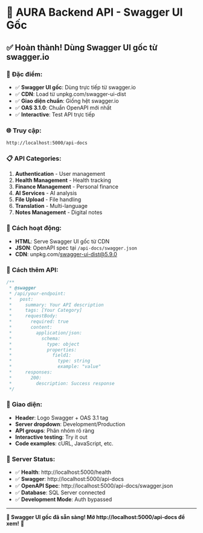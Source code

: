 # 🚀 AURA Backend API - Swagger UI Gốc

## ✅ **Hoàn thành! Dùng Swagger UI gốc từ swagger.io**

### 🎯 **Đặc điểm:**
- ✅ **Swagger UI gốc**: Dùng trực tiếp từ swagger.io
- ✅ **CDN**: Load từ unpkg.com/swagger-ui-dist
- ✅ **Giao diện chuẩn**: Giống hệt swagger.io
- ✅ **OAS 3.1.0**: Chuẩn OpenAPI mới nhất
- ✅ **Interactive**: Test API trực tiếp

### 🌐 **Truy cập:**
```
http://localhost:5000/api-docs
```

### 📋 **API Categories:**
1. **Authentication** - User management
2. **Health Management** - Health tracking  
3. **Finance Management** - Personal finance
4. **AI Services** - AI analysis
5. **File Upload** - File handling
6. **Translation** - Multi-language
7. **Notes Management** - Digital notes

### 🔧 **Cách hoạt động:**
- **HTML**: Serve Swagger UI gốc từ CDN
- **JSON**: OpenAPI spec tại `/api-docs/swagger.json`
- **CDN**: unpkg.com/swagger-ui-dist@5.9.0

### 📝 **Cách thêm API:**
```javascript
/**
 * @swagger
 * /api/your-endpoint:
 *   post:
 *     summary: Your API description
 *     tags: [Your Category]
 *     requestBody:
 *       required: true
 *       content:
 *         application/json:
 *           schema:
 *             type: object
 *             properties:
 *               field1:
 *                 type: string
 *                 example: "value"
 *     responses:
 *       200:
 *         description: Success response
 */
```

### 🎨 **Giao diện:**
- **Header**: Logo Swagger + OAS 3.1 tag
- **Server dropdown**: Development/Production
- **API groups**: Phân nhóm rõ ràng
- **Interactive testing**: Try it out
- **Code examples**: cURL, JavaScript, etc.

### 🚀 **Server Status:**
- ✅ **Health**: http://localhost:5000/health
- ✅ **Swagger**: http://localhost:5000/api-docs
- ✅ **OpenAPI Spec**: http://localhost:5000/api-docs/swagger.json
- ✅ **Database**: SQL Server connected
- ✅ **Development Mode**: Auth bypassed

---

**🎉 Swagger UI gốc đã sẵn sàng! Mở http://localhost:5000/api-docs để xem!** 🎉
